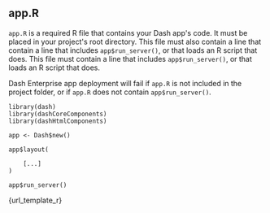 ## app.R

`app.R` is a required R file that contains your Dash app's code. It must be placed in your project's root directory.
This file must also contain a line that contain a line that includes `app$run_server()`, or that
loads an R script that does. This file must contain a line that includes `app$run_server()`, or that
loads an R script that does.

Dash Enterprise app deployment will fail if `app.R` is not included in the project folder, or if `app.R` does not contain `app$run_server()`.

```
library(dash)
library(dashCoreComponents)
library(dashHtmlComponents)

app <- Dash$new()

app$layout(
    
    [...]
)

app$run_server()

```

{url_template_r}
